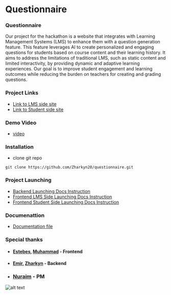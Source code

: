 # Questionnaire

### Questionnaire
Our project for the hackathon is a website that integrates with Learning Management Systems (LMS)
to enhance them with a question generation feature. This feature leverages AI to create personalized 
and engaging questions for students based on course content and their learning history. It aims to 
address the limitations of traditional LMS, such as static content and limited interactivity, by providing 
dynamic and adaptive learning experiences. Our goal is to improve student engagement and learning outcomes 
while reducing the burden on teachers for creating and grading questions.

### Project Links
- [Link to LMS side site](http://4.227.168.199:8080)
- [Link to Student side site](http://4.227.168.199:8001)

### Demo Video
- [video](DEMO.mp4)



### Installation
- clone git repo 
```
git clone https://github.com/Zharkyn20/questionnaire.git
``` 

### Project Launching
- [Backend Launching Docs Instruction](backend/Readme.md)
- [Frontend LMS Side Launching Docs Instruction](frontend/Readme.md)
- [Frontend Student Side Launching Docs Instruction](courseFrontend/Readme.md)

### Documenattion
- [Documentation file](Documentation.md)

### Special thanks
- #### [Estebes](https://github.com/estebesm), [Muhammad](https://github.com/osakaii) - Frontend
- #### [Emir](https://github.com/EMIRABYBEKOV), [Zharkyn](https://github.com/Zharkyn20) - Backend
- ### [Nuraim](https://www.linkedin.com/in/nuraim-askat-kyzy-7358a211b/) - PM

![alt text](https://upload.wikimedia.org/wikipedia/commons/c/c7/Flag_of_Kyrgyzstan.svg)